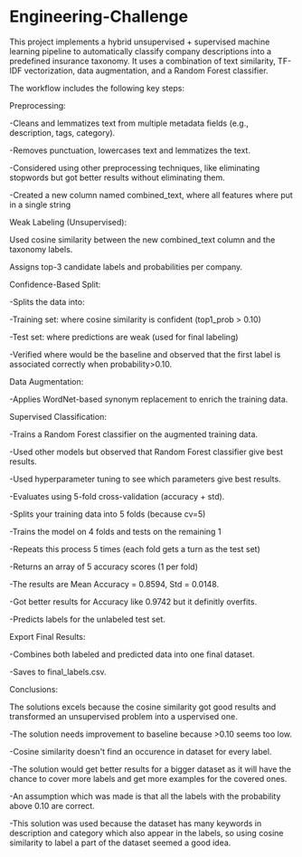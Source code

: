 # Engineering-Challenge
This project implements a hybrid unsupervised + supervised machine learning pipeline to automatically classify company descriptions into a predefined insurance taxonomy. It uses a combination of text similarity, TF-IDF vectorization, data augmentation, and a Random Forest classifier.

The workflow includes the following key steps:

Preprocessing:

-Cleans and lemmatizes text from multiple metadata fields (e.g., description, tags, category).

-Removes punctuation, lowercases text and lemmatizes the text.

-Considered using other preprocessing techniques, like eliminating stopwords but got better results without eliminating them.

-Created a new column named combined_text, where all features where put in a single string

Weak Labeling (Unsupervised):

Used cosine similarity between the new combined_text column and the taxonomy labels.

Assigns top-3 candidate labels and probabilities per company.

Confidence-Based Split:

-Splits the data into:

-Training set: where cosine similarity is confident (top1_prob > 0.10)

-Test set: where predictions are weak (used for final labeling)

-Verified where would be the baseline and observed that the first label is associated correctly when probability>0.10.

Data Augmentation:

-Applies WordNet-based synonym replacement to enrich the training data.

Supervised Classification:

-Trains a Random Forest classifier on the augmented training data.

-Used other models but observed that Random Forest classifier give best results.

-Used hyperparameter tuning to see which parameters give best results.

-Evaluates using 5-fold cross-validation (accuracy + std).

-Splits your training data into 5 folds (because cv=5)

-Trains the model on 4 folds and tests on the remaining 1

-Repeats this process 5 times (each fold gets a turn as the test set)

-Returns an array of 5 accuracy scores (1 per fold)

-The results are Mean Accuracy = 0.8594, Std = 0.0148.

-Got better results for Accuracy like 0.9742 but it definitly overfits.

-Predicts labels for the unlabeled test set.

Export Final Results:

-Combines both labeled and predicted data into one final dataset.

-Saves to final_labels.csv.

Conclusions:

The solutions excels because the cosine similarity got good results and transformed an unsupervised problem into a uspervised one.

-The solution needs improvement to baseline because >0.10 seems too low.

-Cosine similarity doesn't find an occurence in dataset for every label.

-The solution would get better results for a bigger dataset as it will have the chance to cover more labels and get more examples for the covered ones.

-An assumption which was made is that all the labels with the probability above 0.10 are correct.

-This solution was used because the dataset has many keywords in description and category which also appear in the labels, so using cosine similarity to label a part of the dataset seemed a good idea.
